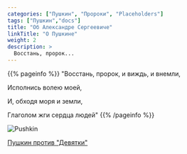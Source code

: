 ```yaml
---
categories: ["Пушкин", "Пророки", "Placeholders"]
tags: ["Пушкин","docs"]
title: "Об Александре Сергеевиче"
linkTitle: "О Пушкине"
weight: 2
description: >
  Восстань, пророк...
---
```


{{% pageinfo %}}
"Восстань, пророк, и виждь, и внемли,

Исполнись волею моей,

И, обходя моря и земли,

Глаголом жги сердца людей"
{{% /pageinfo %}}

![Pushkin](/Pushkin.png)

[Пушкин против "Девятки"](http://samlib.ru/m/miheew_w_g/pushkin.shtml)

